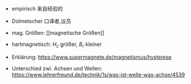 - empirisch 来自经验的 
- Dolmetscher 口译者,议员 

- mag. Größen: [[magnetische Größen]] 
- hartmagnetisch: $H_c$ größer, $B_r$ kleiner 
- Erklärung: https://www.supermagnete.de/magnetismus/hysterese 

- Unterschied zwi. Achsen und Wellen: https://www.lehrerfreund.de/technik/1s/was-ist-welle-was-achse/4539 

